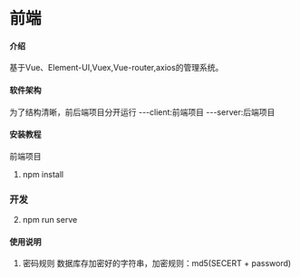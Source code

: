 # 前端

#### 介绍
基于Vue、Element-UI,Vuex,Vue-router,axios的管理系统。

#### 软件架构
为了结构清晰，前后端项目分开运行
    ---client:前端项目
    ---server:后端项目


#### 安装教程
前端项目
1. npm install
### 开发 
2. npm run serve


#### 使用说明

1. 密码规则
   数据库存加密好的字符串，加密规则：md5(SECERT + password)

